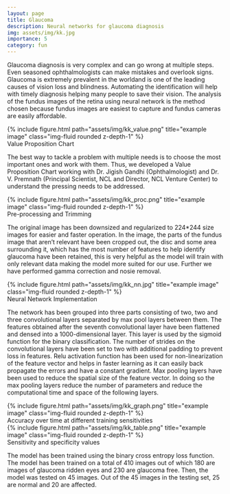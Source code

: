 ```yaml
---
layout: page
title: Glaucoma
description: Neural networks for glaucoma diagnosis
img: assets/img/kk.jpg
importance: 5
category: fun
---
```


Glaucoma diagnosis is very complex and can go wrong at multiple steps. Even seasoned ophthalmologists can make mistakes and overlook signs. Glaucoma is extremely prevalent in the worldand is one of the leading causes of vision loss and blindness. Automating the identification will help with timely diagnosis helping many people to save their vision. The analysis of the fundus images of the retina using neural network is the method chosen because fundus images are easiest to capture and fundus cameras are easily affordable.

<div class="img">
        {% include figure.html path="assets/img/kk_value.png" title="example image" class="img-fluid rounded z-depth-1" %}
</div>
<div class="caption">
    Value Proposition Chart
</div>

The best way to tackle a problem with multiple needs is to choose the most important ones and work with them. Thus, we developed a Value Proposition Chart working with Dr. Jigish Gandhi (Ophthalmologist) and Dr. V. Premnath (Principal Scientist, NCL and Director, NCL Venture Center) to understand the pressing needs to be addressed. 

<div class="img">
        {% include figure.html path="assets/img/kk_proc.png" title="example image" class="img-fluid rounded z-depth-1" %}
</div>
<div class="caption">
    Pre-processing and Trimming
</div>

The original image has been downsized and regularized to 224*244 size images for easier and faster operation. In the image, the parts of the fundus image that aren’t relevant have been cropped out, the disc and some area surrounding it, which has the most number of features to help identify glaucoma have been retained, this is very helpful as the model will train with only relevant data making the model more suited for our use. Further we have performed gamma correction and nosie removal.

<div class="img">
        {% include figure.html path="assets/img/kk_nn.jpg" title="example image" class="img-fluid rounded z-depth-1" %}
</div>
<div class="caption">
    Neural Network Implementation
</div>

The network has been grouped into three parts consisting of two, two and three convolutional layers separated by max pool layers between them. The features obtained after the seventh convolutional layer have been flattened and densed into a 1000-dimensional layer. This layer is used by the sigmoid function for the binary classification. The number of strides on the convolutional layers have been set to two with additional padding to prevent loss in features. Relu activation function has been used for non-linearization of the feature vector and helps in faster learning as it can easily back propagate the errors and have a constant gradient. Max pooling layers have been used to reduce the spatial size of the feature vector. In doing so the max pooling layers reduce the number of parameters and reduce the computational time and space of the following layers.

<div class="img">
        {% include figure.html path="assets/img/kk_graph.png" title="example image" class="img-fluid rounded z-depth-1" %}
</div>
<div class="caption">
    Accuracy over time at different training sensitivities
</div>

<div class="img">
        {% include figure.html path="assets/img/kk_table.png" title="example image" class="img-fluid rounded z-depth-1" %}
</div>
<div class="caption">
    Sensitivity and specificity values
</div>

The model has been trained using the binary cross entropy loss function. The model has been trained on a total of 410 images out of which 180 are images of glaucoma ridden eyes and 230 are glaucoma free. Then, the model was tested on 45 images. Out of the 45 images in the testing set, 25 are normal and 20 are affected.